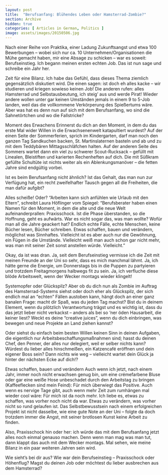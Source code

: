 ```yaml
---
layout: post
title:  "Berufsanfang: Blühendes Leben oder Hamsterrad-Zombie?"
section: Archive
hidden: true
categories: [ Articles in German, Politics ]
image: assets/images/20150506.jpg
---
```


Nach einer Reihe von Praktika, einer Ladung Zukunftsangst und etwa 100 Bewerbungen – wobei sich nur ca. 10 Unternehmen/Organisationen die Mühe gemacht haben, mir eine Absage zu schicken – war es soweit: Berufseinstieg. Ich begann meinen ersten echten Job. Das ist nun sage und schreibe ein Jahr her.

Zeit für eine Bilanz.
Ich habe das Gefühl, dass dieses Thema ziemlich gegensätzlich diskutiert wird.
Die einen sagen: ist doch eh alles kacke – wir studieren und kriegen sowieso keinen Job!
Die anderen rufen: alles Hamsterrad und Selbstausbeutung, ich steig’ aus und werde Pirat!
Wieder andere wollen unter gar keinen Umständen jemals in einem 9 to 5-Job landen, weil das die vollkommene Verkörperung des Spießertums wäre.
Aber was hat es denn nun auf sich mit dem Berufsanfang, wo sind die Sahnetörtchen und wo die Fallstricke?

Moment des Erwachens
Erinnerst du dich an den Moment, in dem du das erste Mal wider Willen in die Erwachsenenwelt katapultiert wurdest? Auf der einen Seite der Sommerferien, sprich im Kindergarten, darf man noch den ganzen Tag Sandkuchen backen, St. Martinslaternen basteln und ab und zu mit dem Teddybären Mittagsschläfchen halten. Auf der anderen Seite des Sommers wartet dann ein viel zu schwerer Scout-Rucksack – gefüllt mit Linealen, Bleistiften und karierten Rechenheften auf dich. Die mit Süßkram gefüllte Schultüte ist nichts weiter als ein Ablenkungsmanöver – die fetten Jahre sind endgültig vorbei.

Ist es beim Berufsanfang nicht ähnlich? Ist das Gehalt, das man nun zur Verfügung hat, ein recht zweifelhafter Tausch gegen all die Freiheiten, die man dafür aufgibt?

Alles scheiße! Oder?
“Arbeiten kann sich anfühlen wie Urlaub mit den Eltern”, schreibt Laura Höflinger vom Spiegel: “Berufsberater haben einen Namen für den Moment, in dem die alte und die neue Welt aufeinanderprallen: Praxisschock. Ist die Phase überstanden, so die Hoffnung, geht es aufwärts. War es nicht sogar das, was man wollte? Wofür man all die Jahre geackert hat? Endlich echte Fälle, echte Menschen, keine Bücher lesen, Bücher schreiben. Etwas schaffen, bauen und verändern, möglichst was Sinnhaftes. Vielleicht ist es aber auch nur die Gewöhnung, ein Fügen in die Umstände. Vielleicht weiß man auch schon gar nicht mehr, was man mit seiner Zeit sonst anstellen würde. Vielleicht.”

Okay, da ist was dran. Ja, seit dem Berufseinstieg vermisse ich die Zeit mit meinen Freunde an der Uni so sehr, dass es mich manchmal lähmt. Ja, ich hätte gerne die Energie, um Donnerstags bis in die Puppen zu partyieren und trotzdem Freitagmorgens halbwegs fit zu sein. Ja, ich verfluche diese blöde Arbeitswelt, wenn der Wecker montags wieder klingelt!

Systemopfer oder Glückspilz?
Aber ob du dich nun als Zombie im Auftrag des Hamsterrad-Systems siehst oder doch eher als Glückspilz, der sich endlich mal an “echten” Fällen austoben kann, hängt doch an einer ganz banalen Frage: macht dir Spaß, was du jeden Tag machst? Bist du in deinem Element, wenn du plötzlich Verantwortung trägst und es wichtig ist, dass du das jetzt lieber nicht verkackst – anders als bei so ‘ner öden Hausarbeit, die keiner liest? Weckt es deine “creative juices”, wenn du dich einbringen, was bewegen und neue Projekte an Land ziehen kannst?

Oder siehst du einfach beim besten Willen keinen Sinn in deinen Aufgaben, die eigentlich nur Arbeitsbeschaffungsmaßnahmen sind; hasst du deinen Chef, den Penner, der alles nur delegiert, weil er selber nichts kann? Würdest du lieber alles hinschmeißen, ein Katzencafé eröffnen und dein eigener Boss sein? Dann nichts wie weg – vielleicht wartet dein Glück ja hinter der nächsten Ecke auf dich!?

Etwas schaffen, bauen und verändern
Auch wenn ich jetzt, nach einem Jahr, immer noch nicht erwachsen genug bin, um eine crémefarbene Bluse oder gar eine weiße Hose unbeschadet durch den Arbeitstag zu bringen (Kaffeeflecken sind mein Feind): Für mich überwiegt das Positive. Auch wenn es nervige Tage gibt, auch wenn mehr Zeit zum rumhängen mal wieder cool wäre: Für mich ist da noch mehr. Ich liebe es, etwas zu schaffen, was vorher noch nicht da war. Etwas zu verändern, was vorher nicht so rund gelaufen ist. Das Selbstbewusstsein nach einem erfolgreichen Projekt ist nicht dasselbe, wie eine gute Note an der Uni – folgte da doch trotzdem immer die Angst, mit seiner brotlosen Kunst keine Arbeit zu finden.

Also, Praxisschock hin oder her: ich würde das mit dem Berufsanfang jetzt alles noch einmal genauso machen. Denn wenn man mag was man tut, dann klappt das auch mit dem Wecker montags. Mal sehen, wie meine Bilanz in ein paar weiteren Jahren sein wird.

Wie sieht’s bei dir aus?
Wie war dein Berufseinstieg – Praxisschock oder Höhenflug? Magst du deinen Job oder möchtest du lieber ausbrechen aus dem Hamsterrad?

